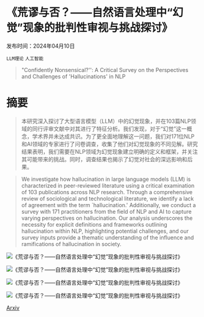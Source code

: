 # 《荒谬与否？——自然语言处理中“幻觉”现象的批判性审视与挑战探讨》

发布时间：2024年04月10日

`LLM理论` `人工智能`

> "Confidently Nonsensical?'': A Critical Survey on the Perspectives and Challenges of 'Hallucinations' in NLP

# 摘要

> 本研究深入探讨了大型语言模型（LLM）中的幻觉现象，并在103篇NLP领域的同行评审文献中对其进行了特征分析。我们发现，对于“幻觉”这一概念，学术界并未达成共识。为了更全面地理解这一问题，我们对171位NLP和AI领域的专家进行了问卷调查，收集了他们对幻觉现象的不同见解。研究结果表明，我们需要在NLP领域为幻觉现象建立明确的定义和框架，并关注其可能带来的挑战。同时，调查结果也揭示了幻觉对社会的深远影响和后果。

> We investigate how hallucination in large language models (LLM) is characterized in peer-reviewed literature using a critical examination of 103 publications across NLP research. Through a comprehensive review of sociological and technological literature, we identify a lack of agreement with the term `hallucination.' Additionally, we conduct a survey with 171 practitioners from the field of NLP and AI to capture varying perspectives on hallucination. Our analysis underscores the necessity for explicit definitions and frameworks outlining hallucination within NLP, highlighting potential challenges, and our survey inputs provide a thematic understanding of the influence and ramifications of hallucination in society.

![《荒谬与否？——自然语言处理中“幻觉”现象的批判性审视与挑战探讨》](../../../paper_images/2404.07461/Hallucination_Articles.jpg)

![《荒谬与否？——自然语言处理中“幻觉”现象的批判性审视与挑战探讨》](../../../paper_images/2404.07461/Evaluation.png)

![《荒谬与否？——自然语言处理中“幻觉”现象的批判性审视与挑战探讨》](../../../paper_images/2404.07461/familiarity.png)

![《荒谬与否？——自然语言处理中“幻觉”现象的批判性审视与挑战探讨》](../../../paper_images/2404.07461/frequency.png)

[Arxiv](https://arxiv.org/abs/2404.07461)